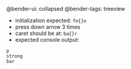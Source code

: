 @bender-ui: collapsed
@bender-tags: treeview

 * initialization expected: `fo{}o`
 * press down arrow 3 times
 * caret should be at: `ba{}r`
 * expected console output:

```
p
strong
bar
```
